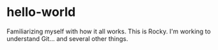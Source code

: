 # hello-world
Familiarizing myself with how it all works.
This is Rocky. I'm working to understand Git... and several other things.
